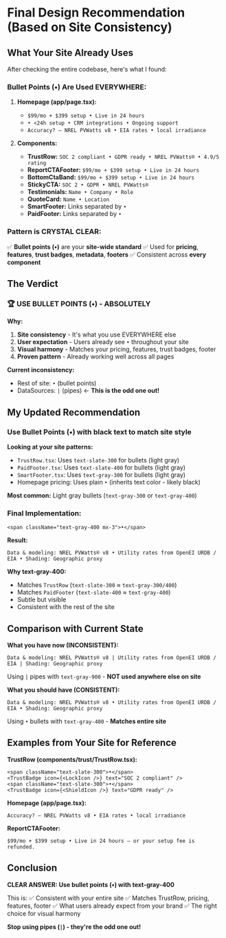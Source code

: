 # Final Design Recommendation (Based on Site Consistency)

## What Your Site Already Uses

After checking the entire codebase, here's what I found:

### **Bullet Points (•) Are Used EVERYWHERE:**

1. **Homepage (app/page.tsx):**
   - `$99/mo + $399 setup • Live in 24 hours`
   - `• <24h setup • CRM integrations • Ongoing support`
   - `Accuracy? — NREL PVWatts v8 • EIA rates • local irradiance`

2. **Components:**
   - **TrustRow:** `SOC 2 compliant • GDPR ready • NREL PVWatts® • 4.9/5 rating`
   - **ReportCTAFooter:** `$99/mo + $399 setup • Live in 24 hours`
   - **BottomCtaBand:** `$99/mo + $399 setup • Live in 24 hours`
   - **StickyCTA:** `SOC 2 • GDPR • NREL PVWatts®`
   - **Testimonials:** `Name • Company • Role`
   - **QuoteCard:** `Name • Location`
   - **SmartFooter:** Links separated by `•`
   - **PaidFooter:** Links separated by `•`

### **Pattern is CRYSTAL CLEAR:**

✅ **Bullet points (•)** are your **site-wide standard**
✅ Used for **pricing**, **features**, **trust badges**, **metadata**, **footers**
✅ Consistent across **every component**

## The Verdict

### 🏆 **USE BULLET POINTS (•) - ABSOLUTELY**

**Why:**
1. **Site consistency** - It's what you use EVERYWHERE else
2. **User expectation** - Users already see `•` throughout your site
3. **Visual harmony** - Matches your pricing, features, trust badges, footer
4. **Proven pattern** - Already working well across all pages

**Current inconsistency:**
- Rest of site: `•` (bullet points)
- DataSources: `|` (pipes) ← **This is the odd one out!**

## My Updated Recommendation

### Use **Bullet Points (•)** with black text to match site style

**Looking at your site patterns:**
- `TrustRow.tsx`: Uses `text-slate-300` for bullets (light gray)
- `PaidFooter.tsx`: Uses `text-slate-400` for bullets (light gray)
- `SmartFooter.tsx`: Uses `text-gray-300` for bullets (light gray)
- Homepage pricing: Uses plain `•` (inherits text color - likely black)

**Most common:** Light gray bullets (`text-gray-300` or `text-gray-400`)

### Final Implementation:

```tsx
<span className="text-gray-400 mx-3">•</span>
```

**Result:**
```
Data & modeling: NREL PVWatts® v8 • Utility rates from OpenEI URDB / EIA • Shading: Geographic proxy
```

**Why text-gray-400:**
- Matches `TrustRow` (`text-slate-300` ≈ `text-gray-300/400`)
- Matches `PaidFooter` (`text-slate-400` ≈ `text-gray-400`)
- Subtle but visible
- Consistent with the rest of the site

## Comparison with Current State

**What you have now (INCONSISTENT):**
```
Data & modeling: NREL PVWatts® v8 | Utility rates from OpenEI URDB / EIA | Shading: Geographic proxy
```
Using `|` pipes with `text-gray-900` - **NOT used anywhere else on site**

**What you should have (CONSISTENT):**
```
Data & modeling: NREL PVWatts® v8 • Utility rates from OpenEI URDB / EIA • Shading: Geographic proxy
```
Using `•` bullets with `text-gray-400` - **Matches entire site**

## Examples from Your Site for Reference

**TrustRow (components/trust/TrustRow.tsx):**
```tsx
<span className="text-slate-300">•</span>
<TrustBadge icon={<LockIcon />} text="SOC 2 compliant" />
<span className="text-slate-300">•</span>
<TrustBadge icon={<ShieldIcon />} text="GDPR ready" />
```

**Homepage (app/page.tsx):**
```tsx
Accuracy? — NREL PVWatts v8 • EIA rates • local irradiance
```

**ReportCTAFooter:**
```tsx
$99/mo + $399 setup • Live in 24 hours — or your setup fee is refunded.
```

## Conclusion

**CLEAR ANSWER: Use bullet points (•) with text-gray-400**

This is:
✅ Consistent with your entire site
✅ Matches TrustRow, pricing, features, footer
✅ What users already expect from your brand
✅ The right choice for visual harmony

**Stop using pipes (`|`) - they're the odd one out!**

